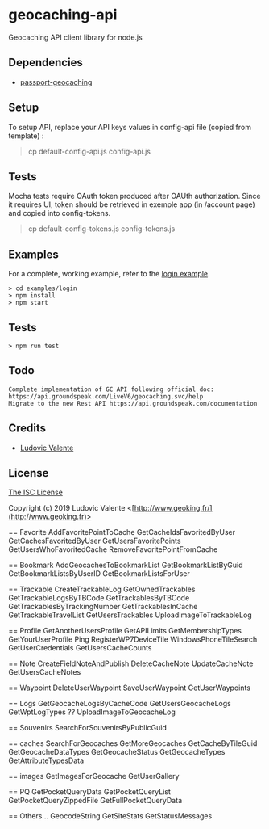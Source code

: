 # geocaching-api
Geocaching API client library for node.js

## Dependencies

  * [passport-geocaching](https://github.com/ludoo0d0a/passport-geocaching)

## Setup

To setup API, replace your API keys values in config-api file (copied from template) :
> cp default-config-api.js config-api.js  

## Tests

Mocha tests require OAuth token produced after OAUth authorization.
Since it requires UI, token should be retrieved in exemple app (in /account page) and copied into config-tokens.
> cp default-config-tokens.js config-tokens.js

## Examples

For a complete, working example, refer to the [login example](https://github.com/ludoo0d0a/geocaching-api/tree/master/examples/login).

    > cd examples/login
    > npm install
    > npm start

## Tests

    > npm run test

## Todo
    
    Complete implementation of GC API following official doc: https://api.groundspeak.com/LiveV6/geocaching.svc/help
    Migrate to the new Rest API https://api.groundspeak.com/documentation

## Credits

  - [Ludovic Valente](http://github.com/ludoo0d0a)

## License

[The ISC License](http://opensource.org/licenses/ISC)

Copyright (c) 2019 Ludovic Valente <[http://www.geoking.fr/](http://www.geoking.fr)>

== Favorite
AddFavoritePointToCache
GetCacheIdsFavoritedByUser
GetCachesFavoritedByUser
GetUsersFavoritePoints
GetUsersWhoFavoritedCache
RemoveFavoritePointFromCache

== Bookmark
AddGeocachesToBookmarkList
GetBookmarkListByGuid
GetBookmarkListsByUserID
GetBookmarkListsForUser

== Trackable
CreateTrackableLog
GetOwnedTrackables
GetTrackableLogsByTBCode
GetTrackablesByTBCode
GetTrackablesByTrackingNumber
GetTrackablesInCache
GetTrackableTravelList
GetUsersTrackables
UploadImageToTrackableLog

== Profile
GetAnotherUsersProfile
GetAPILimits
GetMembershipTypes
GetYourUserProfile
Ping
RegisterWP7DeviceTile
WindowsPhoneTileSearch
GetUserCredentials
GetUsersCacheCounts

== Note
CreateFieldNoteAndPublish
DeleteCacheNote
UpdateCacheNote
GetUsersCacheNotes

== Waypoint
DeleteUserWaypoint
SaveUserWaypoint
GetUserWaypoints

== Logs
GetGeocacheLogsByCacheCode
GetUsersGeocacheLogs
GetWptLogTypes ??
UploadImageToGeocacheLog

== Souvenirs
SearchForSouvenirsByPublicGuid

== caches
SearchForGeocaches
GetMoreGeocaches
GetCacheByTileGuid
GetGeocacheDataTypes
GetGeocacheStatus
GetGeocacheTypes
GetAttributeTypesData

== images
GetImagesForGeocache
GetUserGallery

== PQ
GetPocketQueryData
GetPocketQueryList
GetPocketQueryZippedFile
GetFullPocketQueryData

== Others...
GeocodeString
GetSiteStats
GetStatusMessages